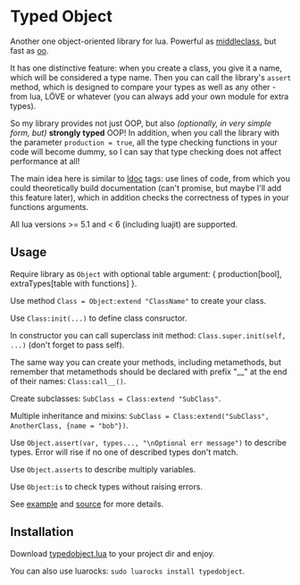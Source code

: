 # Typed Object

Another one object-oriented library for lua. Powerful as [middleclass][], but
fast as [oo][].

It has one distinctive feature: when you create a class, you
give it a name, which will be considered a type name. Then you can call the
library's `assert` method, which is designed to compare your types as well as
any other - from lua, LÖVE or whatever (you can always add your own module for
extra types).

So my library provides not just OOP, but also _(optionally, in very simple form,
but)_ **strongly typed** OOP! In addition, when you call the library with the
parameter `production = true`, all the type checking functions in your code will
become dummy, so I can say that type checking does not affect performance at
all!

The main idea here is similar to [ldoc][] tags: use lines of code, from which
you could theoretically build documentation (can't promise, but maybe I'll add
this feature later), which in addition checks the correctness of types in your
functions arguments.

All lua versions >= 5.1 and < 6 (including luajit) are supported.

## Usage

Require library as `Object` with optional table argument:
{ production[bool], extraTypes[table with functions] }.

Use method `Class = Object:extend "ClassName"` to create your class.

Use `Class:init(...)` to define class consructor.

In constructor you can call superclass init method:
`Class.super.init(self, ...)` (don't forget to pass self).

The same way you can create your methods, including metamethods, but remember
that metamethods should be declared with prefix "__" at the end of their names:
`Class:call__()`.

Create subclasses: `SubClass = Class:extend "SubClass"`.

Multiple inheritance and mixins:
`SubClass = Class:extend("SubClass", AnotherClass, {name = "bob"})`.

Use `Object.assert(var, types..., "\nOptional err message")` to describe types.
Error will rise if no one of described types don't match.

Use `Object.asserts` to describe multiply variables.

Use `Object:is` to check types without raising errors.

See [example](example.lua) and [source](typedobject.lua) for more details.

## Installation

Download [typedobject.lua](typedobject.lua) to your project dir and enjoy.

You can also use luarocks: `sudo luarocks install typedobject`.

[middleclass]: https://github.com/kikito/middleclass
[oo]: https://github.com/limadm/lua-oo
[ldoc]: https://stevedonovan.github.io/ldoc/manual/doc.md.html
